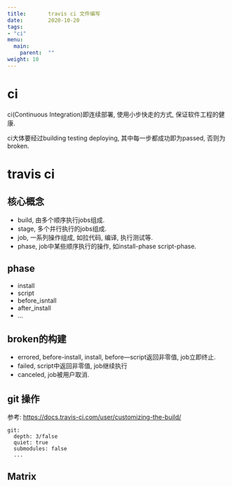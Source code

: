 ```yaml
---
title:       travis ci 文件编写
date:        2020-10-20
tags:
- "ci"
menu:
  main:
    parent:  ""
weight: 10
---
```


# ci
ci(Continuous Integration)即连续部署, 使用小步快走的方式, 保证软件工程的健康.

ci大体要经过building testing deploying, 其中每一步都成功即为passed, 否则为broken. 

# travis ci
## 核心概念
* build, 由多个顺序执行jobs组成.
* stage, 多个并行执行的jobs组成.
* job, 一系列操作组成, 如拉代码, 编译, 执行测试等.
* phase, job中某些顺序执行的操作, 如install-phase script-phase. 

## phase
* install
* script
* before_isntall
* after_install
* ...

## broken的构建
* errored, before-install, install, before—script返回非零值, job立即终止.
* failed, script中返回非零值, job继续执行
* canceled, job被用户取消.

## git 操作
参考: https://docs.travis-ci.com/user/customizing-the-build/
```
git:
  depth: 3/false
  quiet: true
  submodules: false
  ...
```

## Matrix

